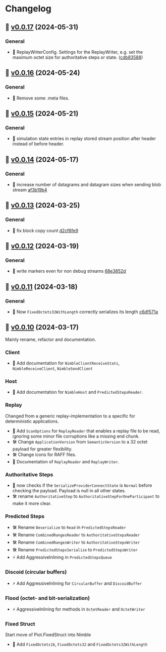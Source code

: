 # Changelog

## :bookmark: [v0.0.17](https://github.com/nimble-dotnet/nimble/releases/tag/v0.0.17) (2024-05-31)


### General

* :star2: ReplayWriterConfig. Settings for the ReplayWriter, e.g. set the maximum octet size for authoritative steps or state. ([cdb83588](https://github.com/nimble-dotnet/nimble/commit/cdb83588))

## :bookmark: [v0.0.16](https://github.com/nimble-dotnet/nimble/releases/tag/v0.0.16) (2024-05-24)


### General

* :lady_beetle: Remove some .meta files.

## :bookmark: [v0.0.15](https://github.com/nimble-dotnet/nimble/releases/tag/v0.0.15) (2024-05-21)


### General

* :lady_beetle: simulation state entries in replay stored stream position after header instead of before header.

## :bookmark: [v0.0.14](https://github.com/nimble-dotnet/nimble/releases/tag/v0.0.14) (2024-05-17)


### General

* :art: increase number of datagrams and datagram sizes when sending blob stream [af3b19b4](https://github.com/nimble-dotnet/nimble/commit/af3b19b4)

## :bookmark: [v0.0.13](https://github.com/nimble-dotnet/nimble/releases/tag/v0.0.13) (2024-03-25)


### General

* :lady_beetle: fix block copy count [d2cf6fe9](https://github.com/nimble-dotnet/nimble/commit/d2cf6fe9)

## :bookmark: [v0.0.12](https://github.com/nimble-dotnet/nimble/releases/tag/v0.0.12) (2024-03-19)


### General

* :lady_beetle: write markers even for non debug streams [68e3852d](https://github.com/nimble-dotnet/nimble/commit/68e3852d)

## :bookmark: [v0.0.11](https://github.com/nimble-dotnet/nimble/releases/tag/v0.0.11) (2024-03-18)


### General

* :lady_beetle: Now `FixedOctets32WithLength` correctly serializes its length [c6df571a](https://github.com/nimble-dotnet/nimble/commit/c6df571a)

## :bookmark: [v0.0.10](https://github.com/nimble-dotnet/nimble/releases/tag/v0.0.10) (2024-03-17)

Mainly rename, refactor and documentation.

### Client

* :book: Add documentation for `NimbleClientReceiveStats`, `NimbleReceiveClient`, `NimbleSendClient`

### Host

* :book: Add documentation for `NimbleHost` and `PredictedStepsReader`.

### Replay

Changed from a generic replay-implementation to a specific for deterministic applications.

* :star2: Add `ScanOptions` for `ReplayReader` that enables a replay file to be read, ignoring some minor file corruptions like a missing end chunk.
* :hammer_and_wrench: Change `ApplicationVersion` from `SemanticVersion` to a 32 octet payload for greater flexibility.
* :hammer_and_wrench: Change icons for RAFF files.
* :book: Documentation of `ReplayReader` and `ReplayWriter`.

### Authoritative Steps

* :lady_beetle: now checks if the `SerializeProviderConnectState` is `Normal` before checking the payload. Payload is null in all other states.
* :hammer_and_wrench: rename `AuthoritativeStep` to `AuthoritativeStepForOneParticipant` to make it more clear.

### Predicted Steps

* :hammer_and_wrench: Rename `Deserialize` to `Read` in `PredictedStepsReader`
* :hammer_and_wrench: Rename `CombinedRangesReader` to `AuthoritativeStepsReader`
* :hammer_and_wrench: Rename `CombinedRangesWriter` to `AuthoritativeStepsWriter`
* :hammer_and_wrench: Rename `PredictedStepsSerialize` to `PredictedStepsWriter`
* :zap: Add AggressiveInlining in `PredictedStepsQueue`

### Discoid (circular buffers)

* :zap: Add AggressiveInlining for `CircularBuffer` and `DiscoidBuffer`

### Flood (octet- and bit-serialization)

* :zap: AggressiveInlining for methods in `OctetReader` and `OctetWriter`

### Fixed Struct

Start move of Piot.FixedStruct into Nimble

* :star2: Add `FixedOctets16`, `FixedOctets32` and `FixedOctets32WithLength`
